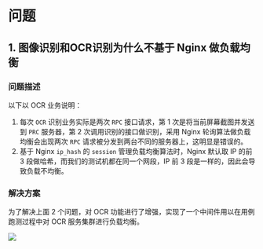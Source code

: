 # 问题

## 1. 图像识别和OCR识别为什么不基于 Nginx 做负载均衡

### 问题描述

以下以 OCR 业务说明：

1. 每次 `OCR` 识别业务实际是两次 `RPC` 接口请求，第 1 次是将当前屏幕截图并发送到 `PRC` 服务器，第 2 次调用识别的接口做识别，采用 Nginx 轮询算法做负载均衡会出现两次 `RPC` 请求被分发到两台不同的服务器上，这明显是错误的。
2. 基于 Nginx  `ip_hash` 的 `session` 管理负载均衡算法时，Nginx 默认取 IP 的前 3 段做哈希，而我们的测试机都在同一个网段，IP 前 3 段是一样的，因此会导致负载不均衡。

### 解决方案

为了解决上面 2 个问题，对  OCR 功能进行了增强，实现了一个中间件用以在用例跑测过程中对 OCR 服务集群进行负载均衡。

![](/ocr/ocr.png)